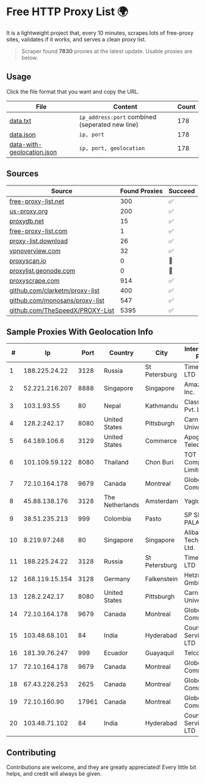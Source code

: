 
# Free HTTP Proxy List 🌍

It is a lightweight project that, every 10 minutes, scrapes lots of free-proxy sites, validates if it works, and serves a clean proxy list.


> Scraper found **7830** proxies at the latest update. Usable proxies are below.

## Usage

Click the file format that you want and copy the URL.


|File|Content|Count|
|----|-------|-----|
|[data.txt](https://raw.githubusercontent.com/themiralay/Proxy-List-World/master/data.txt)|`ip_address:port` combined (seperated new line)|178|
|[data.json](https://raw.githubusercontent.com/themiralay/Proxy-List-World/master/data.json)|`ip, port`|178|
|[data-with-geolocation.json](https://raw.githubusercontent.com/themiralay/Proxy-List-World/master/data-with-geolocation.json)|`ip, port, geolocation`|178|

## Sources

|Source|Found Proxies|Succeed|
|------|-------------|-------|
|[free-proxy-list.net](https://free-proxy-list.net)|300|✅|
|[us-proxy.org](https://www.us-proxy.org)|200|✅|
|[proxydb.net](http://proxydb.net)|15|✅|
|[free-proxy-list.com](https://free-proxy-list.com/?page=&port=&type%5B%5D=http&type%5B%5D=https&up_time=0&search=Search)|1|✅|
|[proxy-list.download](https://www.proxy-list.download/HTTP)|26|✅|
|[vpnoverview.com](https://vpnoverview.com/privacy/anonymous-browsing/free-proxy-servers)|32|✅|
|[proxyscan.io](https://www.proxyscan.io)|0|🚫|
|[proxylist.geonode.com](https://proxylist.geonode.com/api/proxy-list?limit=300&page=1&sort_by=lastChecked&sort_type=desc&protocols=http,https)|0|🚫|
|[proxyscrape.com](https://api.proxyscrape.com/v2/?request=displayproxies&protocol=http&timeout=10000&country=all&ssl=all&anonymity=all)|914|✅|
|[github.com/clarketm/proxy-list](https://raw.githubusercontent.com/clarketm/proxy-list/master/proxy-list-raw.txt)|400|✅|
|[github.com/monosans/proxy-list](https://raw.githubusercontent.com/monosans/proxy-list/main/proxies/http.txt)|547|✅|
|[github.com/TheSpeedX/PROXY-List](https://raw.githubusercontent.com/TheSpeedX/PROXY-List/master/http.txt)|5395|✅|


## Sample Proxies With Geolocation Info

|#|Ip|Port|Country|City|Internet Service Provider|
|-|--|----|-------|----|-------------------------|
|1|188.225.24.22|3128|Russia|St Petersburg|TimeWeb Co. LTD|
|2|52.221.216.207|8888|Singapore|Singapore|Amazon.com, Inc.|
|3|103.1.93.55|80|Nepal|Kathmandu|Classic Tech Pvt. Ltd|
|4|128.2.242.17|8080|United States|Pittsburgh|Carnegie Mellon University|
|5|64.189.106.6|3129|United States|Commerce|Apogee Telecom Inc.|
|6|101.109.59.122|8080|Thailand|Chon Buri|TOT Public Company Limited|
|7|72.10.164.178|9679|Canada|Montreal|GloboTech Communications|
|8|45.88.138.176|3128|The Netherlands|Amsterdam|Yaglom Labs Ltd|
|9|38.51.235.213|999|Colombia|Pasto|SP SISTEMAS PALACIOS LTDA|
|10|8.219.97.248|80|Singapore|Singapore|Alibaba (US) Technology Co., Ltd.|
|11|188.225.24.22|3128|Russia|St Petersburg|TimeWeb Co. LTD|
|12|168.119.15.154|3128|Germany|Falkenstein|Hetzner Online GmbH|
|13|128.2.242.17|8080|United States|Pittsburgh|Carnegie Mellon University|
|14|72.10.164.178|9679|Canada|Montreal|GloboTech Communications|
|15|103.48.68.101|84|India|Hyderabad|Country Online Services PVT LTD|
|16|181.39.76.247|999|Ecuador|Guayaquil|Telconet S.A|
|17|72.10.164.178|9679|Canada|Montreal|GloboTech Communications|
|18|67.43.228.253|2625|Canada|Montreal|GloboTech Communications|
|19|72.10.160.90|17961|Canada|Montreal|GloboTech Communications|
|20|103.48.71.102|84|India|Hyderabad|Country Online Services PVT LTD|



## Contributing

Contributions are welcome, and they are greatly appreciated! Every
little bit helps, and credit will always be given.

